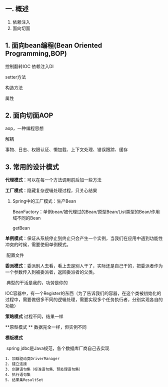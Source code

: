 ## 一. 概述

1. 依赖注入
2. 面向切面

## 1. 面向bean编程(Bean Oriented Programming,BOP)

控制翻转IOC   依赖注入DI

setter方法

构造方法

属性

## 2. 面向切面AOP

aop，一种编程思想

解耦  

事物、日志、权限认证、懒加载、上下文处理、错误跟踪、缓存

## 3. 常用的设计模式

**代理模式**：可以在每一个方法调用前后加一些方法 

**工厂模式**：隐藏复杂逻辑处理过程，只关心结果

 1. Spring中的工厂模式：生产Bean

    BeanFactory：单例bean/被代理过的Bean/原型Bean/List类型的Bean/作用域不同的Bean

    getBean

**单例模式**：保证从系统停止到终止只会产生一个实例，当我们在应用中遇到功能性冲突的时候，需要使用单例模式。

​	配置文件	

**委派模式**：委派别人去看，看上去是别人干了，实际还是自己干的，把委派者作为一个参数传入到被委派者，返回委派者的父类。

​	典型的干活是我的，功劳是你的

​	IOC容器中，有一个Register的东西（为了告诉我们的容器，在这个类被初始化的过程中，需要做很多不同的逻辑处理，需要实现多个任务执行者，分别实现各自的功能）

**策略模式** 过程不同，结果一样

**原型模式 ** 数据完全一样，但实例不同

**模板模式**

​	spring jdbc是Java规范，各个数据库厂商自己去实现

 	1. 加载驱动类DriverManager
 	2. 建立连接
 	3. 创建语句集（标准语句集、预处理语句集）
 	4. 执行语句集
 	5. 结果集ResultSet